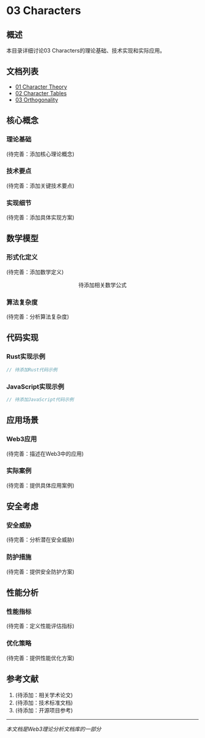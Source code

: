 # 03 Characters

## 概述

本目录详细讨论03 Characters的理论基础、技术实现和实际应用。

## 文档列表

- [01 Character Theory](01_Character_Theory.md)
- [02 Character Tables](02_Character_Tables.md)
- [03 Orthogonality](03_Orthogonality.md)

## 核心概念

### 理论基础

(待完善：添加核心理论概念)

### 技术要点

(待完善：添加关键技术要点)

### 实现细节

(待完善：添加具体实现方案)

## 数学模型

### 形式化定义

(待完善：添加数学定义)

$$
\text{待添加相关数学公式}
$$

### 算法复杂度

(待完善：分析算法复杂度)

## 代码实现

### Rust实现示例

```rust
// 待添加Rust代码示例
```

### JavaScript实现示例

```javascript
// 待添加JavaScript代码示例
```

## 应用场景

### Web3应用

(待完善：描述在Web3中的应用)

### 实际案例

(待完善：提供具体应用案例)

## 安全考虑

### 安全威胁

(待完善：分析潜在安全威胁)

### 防护措施

(待完善：提供安全防护方案)

## 性能分析

### 性能指标

(待完善：定义性能评估指标)

### 优化策略

(待完善：提供性能优化方案)

## 参考文献

1. (待添加：相关学术论文)
2. (待添加：技术标准文档)
3. (待添加：开源项目参考)

---

*本文档是Web3理论分析文档库的一部分*
